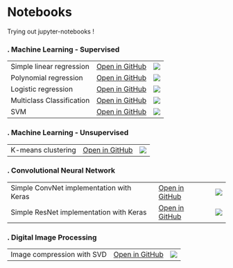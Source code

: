 # Notebooks

Trying out jupyter-notebooks !

### . Machine Learning - Supervised

<table>
<tbody>
  <tr>
    <td>Simple linear regression</td>
    <td><a href ="https://github.com/vincentbonnetcg/Numerical-Bric-a-Brac/blob/master/notebooks/machine_learning/1_simple_linear_regression.ipynb">Open in GitHub</a></td>
    <td><a href="https://colab.research.google.com/github/vincentbonnetcg/Numerical-Bric-a-Brac/blob/master/notebooks/machine_learning/1_simple_linear_regression.ipynb"><img src="https://colab.research.google.com/assets/colab-badge.svg"></a></td>
  </tr>
  <tr>
    <td>Polynomial regression</td>
    <td><a href ="https://github.com/vincentbonnetcg/Numerical-Bric-a-Brac/blob/master/notebooks/machine_learning/2_polynomial_regression.ipynb">Open in GitHub</a></td>
    <td><a href="https://colab.research.google.com/github/vincentbonnetcg/Numerical-Bric-a-Brac/blob/master/notebooks/machine_learning/2_polynomial_regression.ipynb"><img src="https://colab.research.google.com/assets/colab-badge.svg"></a></td>
  </tr>
  <tr>
    <td>Logistic regression</td>
    <td><a href ="https://github.com/vincentbonnetcg/Numerical-Bric-a-Brac/blob/master/notebooks/machine_learning/3_logistic_regression.ipynb">Open in GitHub</a></td>
    <td><a href="https://colab.research.google.com/github/vincentbonnetcg/Numerical-Bric-a-Brac/blob/master/notebooks/machine_learning/3_logistic_regression.ipynb"><img src="https://colab.research.google.com/assets/colab-badge.svg"></a></td>
  </tr>
  <tr>
    <td>Multiclass Classification</td>
    <td><a href ="https://github.com/vincentbonnetcg/Numerical-Bric-a-Brac/blob/master/notebooks/machine_learning/4_multiclass_classifiation.ipynb">Open in GitHub</a></td>
    <td><a href="https://colab.research.google.com/github/vincentbonnetcg/Numerical-Bric-a-Brac/blob/master/notebooks/machine_learning/4_multiclass_classifiation.ipynb"><img src="https://colab.research.google.com/assets/colab-badge.svg"></a></td>
  </tr>
  <tr>
    <td>SVM</td>
    <td><a href ="https://github.com/vincentbonnetcg/Numerical-Bric-a-Brac/blob/master/notebooks/machine_learning/5_support_vector_machine.ipynb">Open in GitHub</a></td>
    <td><a href="https://colab.research.google.com/github/vincentbonnetcg/Numerical-Bric-a-Brac/blob/master/notebooks/machine_learning/5_support_vector_machine.ipynb"><img src="https://colab.research.google.com/assets/colab-badge.svg"></a></td>
  </tr>


</tbody>
</table>

### . Machine Learning - Unsupervised

<table>
<tbody>
  <tr>
    <td>K-means clustering</td>
    <td><a href ="https://github.com/vincentbonnetcg/Numerical-Bric-a-Brac/blob/master/notebooks/machine_learning_unsupervised/k_means_clustering.ipynb">Open in GitHub</a></td>
    <td><a href="https://colab.research.google.com/github/vincentbonnetcg/Numerical-Bric-a-Brac/blob/master/notebooks/machine_learning_unsupervised/k_means_clustering.ipynb"><img src="https://colab.research.google.com/assets/colab-badge.svg"></a></td>
  </tr>
</tbody>
</table>


### . Convolutional Neural Network

<table>
<tbody>
  <tr>
    <td>Simple ConvNet implementation with Keras</td>
    <td><a href ="https://github.com/vincentbonnetcg/Numerical-Bric-a-Brac/blob/master/notebooks/computer_vision/image_classification_intro.ipynb">Open in GitHub</a></td>
    <td><a href="https://colab.research.google.com/github/vincentbonnetcg/Numerical-Bric-a-Brac/blob/master/notebooks/computer_vision/image_classification_intro.ipynb"><img src="https://colab.research.google.com/assets/colab-badge.svg"></a></td>
  </tr>
  <tr>
    <td>Simple ResNet implementation with Keras</td>
    <td><a href ="https://github.com/vincentbonnetcg/Numerical-Bric-a-Brac/blob/master/notebooks/computer_vision/image_classification_ResNet.ipynb">Open in GitHub</a></td>
    <td><a href="https://colab.research.google.com/github/vincentbonnetcg/Numerical-Bric-a-Brac/blob/master/notebooks/computer_vision/image_classification_ResNet.ipynb"><img src="https://colab.research.google.com/assets/colab-badge.svg"></a></td>
  </tr>
</tbody>
</table>

### . Digital Image Processing

<table>
<tbody>
  <tr>
    <td>Image compression with SVD</td>
    <td><a href ="https://github.com/vincentbonnetcg/Numerical-Bric-a-Brac/blob/master/notebooks/digital_image_processing/image_compression_with_svd.ipynb">Open in GitHub</a></td>
    <td><a href="https://colab.research.google.com/github/vincentbonnetcg/Numerical-Bric-a-Brac/blob/master/notebooks/digital_image_processing/image_compression_with_svd.ipynb"><img src="https://colab.research.google.com/assets/colab-badge.svg"></a></td>
  </tr>
</tbody>
</table>
